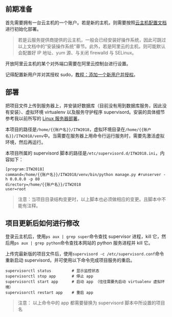 ## 前期准备

首先需要拥有一台云主机的一个账户。若是新的主机，则需要按照[云主机配置文档](https://github.com/Zouzhp3/Learn/tree/master/Cloud)进行初始化部署。

> 若是云服务提供商提供的云主机，一般会已经安装好操作系统，因此可跳过以上文档中的“安装操作系统”章节。此外，若是阿里云的主机，则可能默认会配置好 IP 地址、yum 源、与关闭 firewalld 与 SELinux。

开放阿里云主机的某个对外端口需要在阿里云控制台进行设置。

记得配置新用户并对其授权 sudo，[教程：添加一个新用户并授权](http://www.cnblogs.com/woshimrf/p/5906084.html)。

## 部署

把项目文件上传到服务器上，并安装好数据库（目前没有用到数据库服务，因此没有安装）、虚拟环境 virtualenv 以及服务守护程序 supervisord。安装的具体细节参考我以前所写的 [Linux 服务器部署](https://github.com/Zouzhp3/Learn/blob/master/Flask/ch4%20Linux%E6%9C%8D%E5%8A%A1%E5%99%A8%E9%83%A8%E7%BD%B2.md)。

本项目的路径是`/home/{{账户名}}/ITW2018`，虚拟环境目录在`/home/{{账户名}}/ITW2018/venv`中。当需要在服务器上用命令行运行服务时，需要先激活虚拟环境，然后再运行。

本项目所属的 supervisord 脚本的路径是`/etc/supervisord.d/ITW2018.ini`，内容如下：
```
[program:ITW2018] 
command=/home/{{账户名}}/ITW2018/venv/bin/python manage.py #runserver -h 0.0.0.0 -p 80
directory=/home/{{账户名}}/ITW2018
user=root
```

> 注意：当项目目录结构变更时，以上脚本也必须做相应的变更。且脚本中不能有注释。

## 项目更新后如何进行修改

登录云主机后，使用`ps aux | grep super`命令查找 supervisor 进程，kill 它，然后用`ps aux | grep python`命令查找本网站的 python 服务进程并 kill 它。

上传完最新版的项目文件后，使用`supervisord -c /etc/supervisord.conf`命令重新启动 supervisord，并可使用以下命令完成项目服务的重启。

```
supervisorctl status         # 显示监控状态
supervisorctl stop app       # 停止 app
supervisorctl start app      # 启动 app （往往需要先启动 virtualenv 虚拟环境）
supervisorctl restart app    # 重启 app
```

> 注意： 以上命令中的 app 都需要替换为 supervisord 脚本中所设置的项目名
